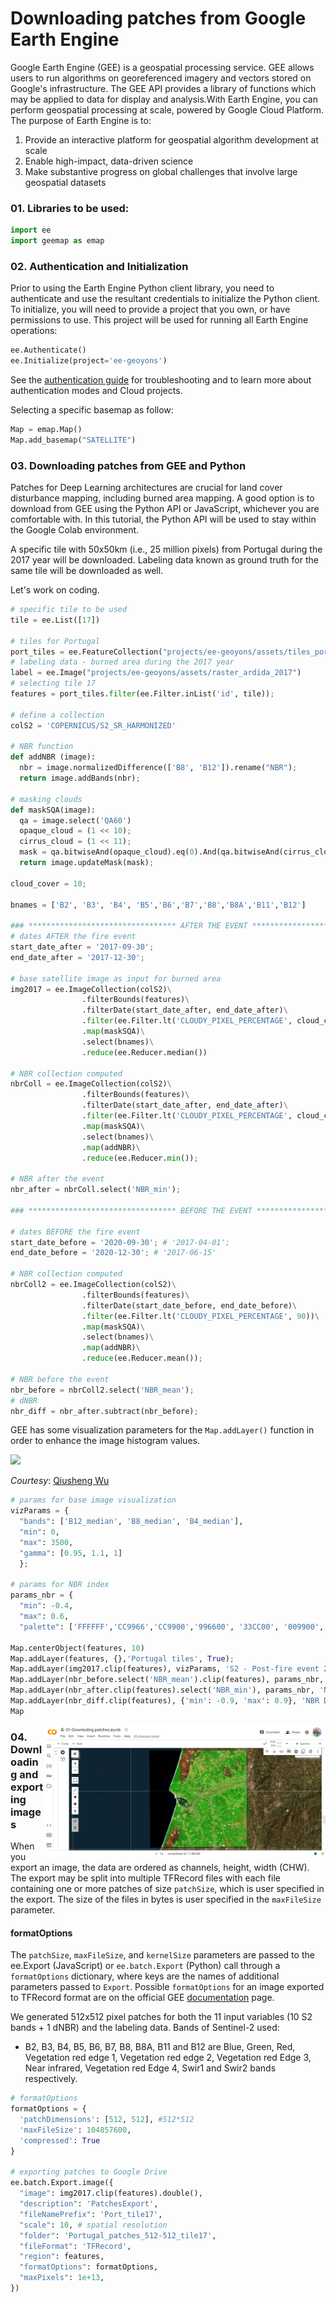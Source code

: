 # Downloading patches from Google Earth Engine

Google Earth Engine (GEE) is a geospatial processing service. GEE allows users to run algorithms on georeferenced imagery and vectors stored on Google's infrastructure. The GEE API provides a library of functions which may be applied to data for display and analysis.With Earth Engine, you can perform geospatial processing at scale, powered by Google Cloud Platform. The purpose of Earth Engine is to:

1. Provide an interactive platform for geospatial algorithm development at scale
2. Enable high-impact, data-driven science
3. Make substantive progress on global challenges that involve large geospatial datasets

### 01. Libraries to be used:

```python
import ee
import geemap as emap
```

### 02. Authentication and Initialization

Prior to using the Earth Engine Python client library, you need to authenticate and use the resultant credentials to initialize the Python client. To initialize, you will need to provide a project that you own, or have permissions to use. This project will be used for running all Earth Engine operations:

```python
ee.Authenticate()
ee.Initialize(project='ee-geoyons')
```

See the [authentication guide](https://developers.google.com/earth-engine/guides/auth) for troubleshooting and to learn more about authentication modes and Cloud projects.

Selecting a specific basemap as follow:

```python
Map = emap.Map()
Map.add_basemap("SATELLITE")
```

### 03. Downloading patches from GEE and Python

Patches for Deep Learning architectures are crucial for land cover disturbance mapping, including burned area mapping. A good option is to download from GEE using the Python API or JavaScript, whichever you are comfortable with. In this tutorial, the Python API will be used to stay within the Google Colab environment.

A specific tile with 50x50km (i.e., 25 million pixels) from Portugal during the 2017 year will be downloaded. Labeling data known as ground truth for the same tile will be downloaded as well.

Let's work on coding.

```python
# specific tile to be used
tile = ee.List([17])

# tiles for Portugal
port_tiles = ee.FeatureCollection("projects/ee-geoyons/assets/tiles_portugal_50km")
# labeling data - burned area during the 2017 year
label = ee.Image("projects/ee-geoyons/assets/raster_ardida_2017")
# selecting tile 17
features = port_tiles.filter(ee.Filter.inList('id', tile));

# define a collection
colS2 = 'COPERNICUS/S2_SR_HARMONIZED'

# NBR function
def addNBR (image):
  nbr = image.normalizedDifference(['B8', 'B12']).rename("NBR");
  return image.addBands(nbr);

# masking clouds
def maskSQA(image):
  qa = image.select('QA60')
  opaque_cloud = (1 << 10);
  cirrus_cloud = (1 << 11);
  mask = qa.bitwiseAnd(opaque_cloud).eq(0).And(qa.bitwiseAnd(cirrus_cloud).eq(0));
  return image.updateMask(mask);

cloud_cover = 10;

bnames = ['B2', 'B3', 'B4', 'B5','B6','B7','B8','B8A','B11','B12']

### ********************************* AFTER THE EVENT ******************************
# dates AFTER the fire event
start_date_after = '2017-09-30';
end_date_after = '2017-12-30';

# base satellite image as input for burned area
img2017 = ee.ImageCollection(colS2)\
                .filterBounds(features)\
                .filterDate(start_date_after, end_date_after)\
                .filter(ee.Filter.lt('CLOUDY_PIXEL_PERCENTAGE', cloud_cover))\
                .map(maskSQA)\
                .select(bnames)\
                .reduce(ee.Reducer.median())

# NBR collection computed
nbrColl = ee.ImageCollection(colS2)\
                .filterBounds(features)\
                .filterDate(start_date_after, end_date_after)\
                .filter(ee.Filter.lt('CLOUDY_PIXEL_PERCENTAGE', cloud_cover))\
                .map(maskSQA)\
                .select(bnames)\
                .map(addNBR)\
                .reduce(ee.Reducer.min());

# NBR after the event
nbr_after = nbrColl.select('NBR_min');

### ********************************* BEFORE THE EVENT ******************************

# dates BEFORE the fire event
start_date_before = '2020-09-30'; # '2017-04-01';
end_date_before = '2020-12-30'; # '2017-06-15'

# NBR collection computed
nbrColl2 = ee.ImageCollection(colS2)\
                .filterBounds(features)\
                .filterDate(start_date_before, end_date_before)\
                .filter(ee.Filter.lt('CLOUDY_PIXEL_PERCENTAGE', 90))\
                .map(maskSQA)\
                .select(bnames)\
                .map(addNBR)\
                .reduce(ee.Reducer.mean());

# NBR before the event
nbr_before = nbrColl2.select('NBR_mean');
# dNBR 
nbr_diff = nbr_after.subtract(nbr_before);
```

GEE has some visualization parameters for the ```Map.addLayer()``` function in order to enhance the image histogram values.

![](https://i.imgur.com/xpWpOal.png)

*Courtesy*: [Qiusheng Wu](https://github.com/giswqs)

```python
# params for base image visualization
vizParams = {
  "bands": ['B12_median', 'B8_median', 'B4_median'],
  "min": 0,
  "max": 3500,
  "gamma": [0.95, 1.1, 1]
  };

# params for NBR index
params_nbr = {
  "min": -0.4,
  "max": 0.6,
  "palette": ['FFFFFF','CC9966','CC9900','996600', '33CC00', '009900','006600']};

Map.centerObject(features, 10)
Map.addLayer(features, {},'Portugal tiles', True);
Map.addLayer(img2017.clip(features), vizParams, 'S2 - Post-fire event 2017', True);
Map.addLayer(nbr_before.select('NBR_mean').clip(features), params_nbr, 'NBR before', True);
Map.addLayer(nbr_after.clip(features).select('NBR_min'), params_nbr, 'NBR after', True);
Map.addLayer(nbr_diff.clip(features), {'min': -0.9, 'max': 0.9}, 'NBR Difference (dNBR)', True);
Map
```

<img src="https://raw.githubusercontent.com/yotarazona/deeplearning_landcover/main/image/downloading_patches.png" align="right" width="450"/>

### 04. Downloading and exporting images

When you export an image, the data are ordered as channels, height, width (CHW). The export may be split into multiple TFRecord files with each file containing one or more patches of size ```patchSize```, which is user specified in the export. The size of the files in bytes is user specified in the ```maxFileSize``` parameter.

#### formatOptions

The ```patchSize```, ```maxFileSize```, and ```kernelSize``` parameters are passed to the ee.Export (JavaScript) or ```ee.batch.Export``` (Python) call through a ```formatOptions``` dictionary, where keys are the names of additional parameters passed to ```Export```. Possible ```formatOptions``` for an image exported to TFRecord format are on the official GEE [documentation](https://developers.google.com/earth-engine/guides/tfrecord) page.

We generated 512x512 pixel patches for both the 11 input variables (10 S2 bands + 1 dNBR) and the labeling data. Bands of Sentinel-2 used:
- B2, B3, B4, B5, B6, B7, B8, B8A, B11 and B12 are Blue, Green, Red, Vegetation red edge 1, Vegetation red edge 2, Vegetation red Edge 3, Near infrared, Vegetation red Edge 4, Swir1 and Swir2 bands respectively.

```python
# formatOptions
formatOptions = {
  'patchDimensions': [512, 512], #512*512
  'maxFileSize': 104857600,
  'compressed': True
}

# exporting patches to Google Drive
ee.batch.Export.image({
  "image": img2017.clip(features).double(),
  "description": 'PatchesExport',
  "fileNamePrefix": 'Port_tile17',
  "scale": 10, # spatial resolution
  "folder": 'Portugal_patches_512-512_tile17',
  "fileFormat": 'TFRecord',
  "region": features,
  "formatOptions": formatOptions,
  "maxPixels": 1e+13,
})
```
